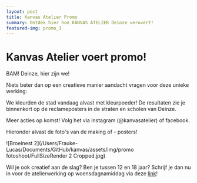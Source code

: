 ```yaml
---
layout: post
title: Kanvas Atelier Promo
summary: Ontdek hier hoe KANVAS ATELIER Deinze verovert! 
featured-img: promo_3
---
```


# Kanvas Atelier voert promo! 

BAM! Deinze, hier zijn we!

Niets beter dan op een creatieve manier aandacht vragen voor deze unieke werking:

We kleurden de stad vandaag alvast met kleurpoeder! 
De resultaten zie je binnenkort op de reclameposters in de straten en scholen van Deinze.

Meer acties op komst! Volg het via instagram (@kanvasatelier) of facebook.

Hieronder alvast de foto's van de making of - posters! 

![Broeinest 2](/Users/Frauke-Lucas/Documents/GitHub/kanvas/assets/img/promo fotoshoot/FullSizeRender 2 Cropped.jpg)


Wil je ook creatief aan de slag? Ben je tussen 12 en 18 jaar? 
Schrijf je dan nu in voor de atelierwerking op woensdagnamiddag via deze <a href="/inschrijven" title="inschrijven">link</a>! 